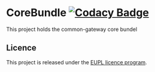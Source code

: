 # CoreBundle [![Codacy Badge](https://app.codacy.com/project/badge/Grade/b6de6f6071044e1783a145afa27f1829)](https://www.codacy.com/gh/CommonGateway/CoreBundle/dashboard?utm_source=github.com&amp;utm_medium=referral&amp;utm_content=CommonGateway/CoreBundle&amp;utm_campaign=Badge_Grade)


This project holds the common-gateway core bundel

## Licence 
This project is released under the [EUPL licence program](https://joinup.ec.europa.eu/collection/eupl/introduction-eupl-licence). 